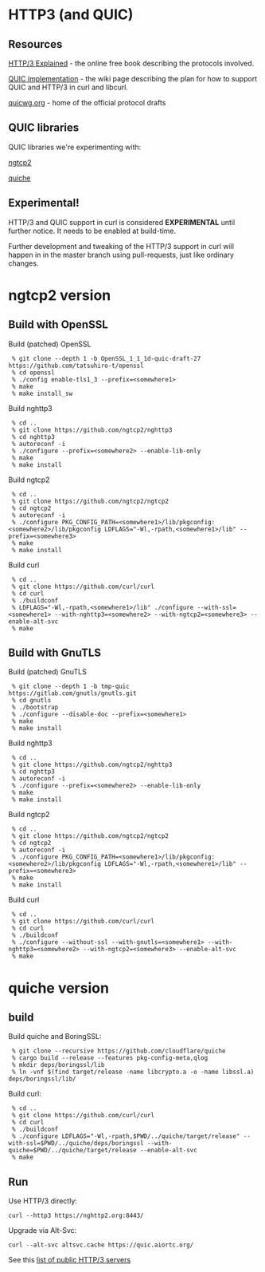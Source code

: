 # HTTP3 (and QUIC)

## Resources

[HTTP/3 Explained](https://daniel.haxx.se/http3-explained/) - the online free
book describing the protocols involved.

[QUIC implementation](https://github.com/curl/curl/wiki/QUIC-implementation) -
the wiki page describing the plan for how to support QUIC and HTTP/3 in curl
and libcurl.

[quicwg.org](https://quicwg.org/) - home of the official protocol drafts

## QUIC libraries

QUIC libraries we're experimenting with:

[ngtcp2](https://github.com/ngtcp2/ngtcp2)

[quiche](https://github.com/cloudflare/quiche)

## Experimental!

HTTP/3 and QUIC support in curl is considered **EXPERIMENTAL** until further
notice. It needs to be enabled at build-time.

Further development and tweaking of the HTTP/3 support in curl will happen in
in the master branch using pull-requests, just like ordinary changes.

# ngtcp2 version

## Build with OpenSSL

Build (patched) OpenSSL

     % git clone --depth 1 -b OpenSSL_1_1_1d-quic-draft-27 https://github.com/tatsuhiro-t/openssl
     % cd openssl
     % ./config enable-tls1_3 --prefix=<somewhere1>
     % make
     % make install_sw

Build nghttp3

     % cd ..
     % git clone https://github.com/ngtcp2/nghttp3
     % cd nghttp3
     % autoreconf -i
     % ./configure --prefix=<somewhere2> --enable-lib-only
     % make
     % make install

Build ngtcp2

     % cd ..
     % git clone https://github.com/ngtcp2/ngtcp2
     % cd ngtcp2
     % autoreconf -i
     % ./configure PKG_CONFIG_PATH=<somewhere1>/lib/pkgconfig:<somewhere2>/lib/pkgconfig LDFLAGS="-Wl,-rpath,<somewhere1>/lib" --prefix=<somewhere3>
     % make
     % make install

Build curl

     % cd ..
     % git clone https://github.com/curl/curl
     % cd curl
     % ./buildconf
     % LDFLAGS="-Wl,-rpath,<somewhere1>/lib" ./configure --with-ssl=<somewhere1> --with-nghttp3=<somewhere2> --with-ngtcp2=<somewhere3> --enable-alt-svc
     % make

## Build with GnuTLS

Build (patched) GnuTLS

     % git clone --depth 1 -b tmp-quic https://gitlab.com/gnutls/gnutls.git
     % cd gnutls
     % ./bootstrap
     % ./configure --disable-doc --prefix=<somewhere1>
     % make
     % make install

Build nghttp3

     % cd ..
     % git clone https://github.com/ngtcp2/nghttp3
     % cd nghttp3
     % autoreconf -i
     % ./configure --prefix=<somewhere2> --enable-lib-only
     % make
     % make install

Build ngtcp2

     % cd ..
     % git clone https://github.com/ngtcp2/ngtcp2
     % cd ngtcp2
     % autoreconf -i
     % ./configure PKG_CONFIG_PATH=<somewhere1>/lib/pkgconfig:<somewhere2>/lib/pkgconfig LDFLAGS="-Wl,-rpath,<somewhere1>/lib" --prefix=<somewhere3>
     % make
     % make install

Build curl

     % cd ..
     % git clone https://github.com/curl/curl
     % cd curl
     % ./buildconf
     % ./configure --without-ssl --with-gnutls=<somewhere1> --with-nghttp3=<somewhere2> --with-ngtcp2=<somewhere3> --enable-alt-svc
     % make

# quiche version

## build

Build quiche and BoringSSL:

     % git clone --recursive https://github.com/cloudflare/quiche
     % cargo build --release --features pkg-config-meta,qlog
     % mkdir deps/boringssl/lib
     % ln -vnf $(find target/release -name libcrypto.a -o -name libssl.a) deps/boringssl/lib/

Build curl:

     % cd ..
     % git clone https://github.com/curl/curl
     % cd curl
     % ./buildconf
     % ./configure LDFLAGS="-Wl,-rpath,$PWD/../quiche/target/release" --with-ssl=$PWD/../quiche/deps/boringssl --with-quiche=$PWD/../quiche/target/release --enable-alt-svc
     % make

## Run

Use HTTP/3 directly:

    curl --http3 https://nghttp2.org:8443/

Upgrade via Alt-Svc:

    curl --alt-svc altsvc.cache https://quic.aiortc.org/

See this [list of public HTTP/3 servers](https://bagder.github.io/HTTP3-test/)
